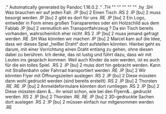 .\" Automatically generated by Pandoc 1.16.0.2
.\"
.TH "" "" "" "" ""
.hy
.SH Was brauchen wir auf jeden Fall:
.IP \[bu] 2
Einen Tisch
.RS 2
.IP \[bu] 2
muss besorgt werden
.IP \[bu] 2
gibt es dort für uns
.RE
.IP \[bu] 2
Ein Logo, entweder in Form eines großen Transparentes oder ein
Holzschild aus dem Fablab
.IP \[bu] 2
vermutlich ein Transportfahrzeug ?
Da ein Tisch bereits vorhanden, wahrscheinlich eher nicht
.RS 2
.IP \[bu] 2
muss jemand gefragt werden
.RE
.SH Was könnten wir machen
.IP \[bu] 2
Marcel kam auf die Idee, dass wir dieses Spiel „heißer Draht“ dort
aufstellen könnten.
Hierbei geht es darum, mit einer Vorrichtung einen Draht entlang zu
gehen, ohne diesen dabei zu berühren.
Ich denke, das ist lustig und führt dazu, dass wir mit Leuten ins
gespräch kommen.
Weil auch Kinder da sein werden, ist es auch für die ein tolles Spiel.
.RS 2
.IP \[bu] 2
muss dort hin gebracht werden.
Kann mit Straßenbahn oder Fahrrad transportiert werden
.RE
.IP \[bu] 2
Wir könnten Flyer mit Öffnungszeiten auslegen
.RS 2
.IP \[bu] 2
Diese müssten dann wohl gedruckt werden (sind bereits erstellt)
.RS 2
.IP \[bu] 2
Thorsten
.RE
.RE
.IP \[bu] 2
Anmeldeformulare könnten dort rumliegen
.RS 2
.IP \[bu] 2
Diese müssten dann \&... ihr wisst schon, wie bei den
Flyern\&...gedruckt werden
.RS 2
.IP \[bu] 2
Thorsten
.RE
.RE
.IP \[bu] 2
3D\-gedruckte Sachen dort auslegen
.RS 2
.IP \[bu] 2
müssen einfach nur mitgenommen werden
.RE
